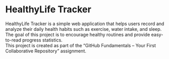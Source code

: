 # HealthyLife Tracker

HealthyLife Tracker is a simple web application that helps users record and analyze their daily health habits such as exercise, water intake, and sleep.  
The goal of this project is to encourage healthy routines and provide easy-to-read progress statistics.  
This project is created as part of the “GitHub Fundamentals – Your First Collaborative Repository” assignment.
